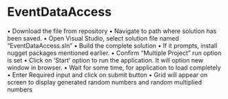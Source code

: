 # EventDataAccess

•	Download the file from repository
•	Navigate to path where solution has been saved.
•	Open Visual Studio, select solution file named “EventDataAccess.sln”
•	Build the complete solution
•	If it prompts, install nugget packages mentioned earlier.
•	Confirm “Multiple Project” run option is set
•	Click on ‘Start’ option to run the application. It will option new window in browser.
•	Wait for some time, for application to load completely
•	Enter Required input and click on submit button
•	Grid will appear on screen to display generated random numbers and random multiplied numbers

